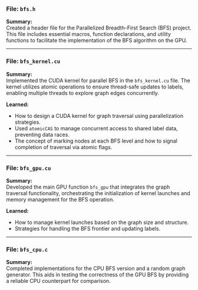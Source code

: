
### File: `bfs.h`
**Summary:**  
Created a header file for the Parallelized Breadth-First Search (BFS) project. This file includes essential macros, function declarations, and utility functions to facilitate the implementation of the BFS algorithm on the GPU.  

---

### File: `bfs_kernel.cu`
**Summary:**  
Implemented the CUDA kernel for parallel BFS in the `bfs_kernel.cu` file. The kernel utilizes atomic operations to ensure thread-safe updates to labels, enabling multiple threads to explore graph edges concurrently.  

**Learned:**  
- How to design a CUDA kernel for graph traversal using parallelization strategies.
- Used `atomicCAS` to manage concurrent access to shared label data, preventing data races.
- The concept of marking nodes at each BFS level and how to signal completion of traversal via atomic flags.

---

### File: `bfs_gpu.cu`
**Summary:**  
Developed the main GPU function `bfs_gpu` that integrates the graph traversal functionality, orchestrating the initialization of kernel launches and memory management for the BFS operation.  

**Learned:**  
- How to manage kernel launches based on the graph size and structure.
- Strategies for handling the BFS frontier and updating labels.

---

### File: `bfs_cpu.c`
**Summary:**  
Completed implementations for the CPU BFS version and a random graph generator. This aids in testing the correctness of the GPU BFS by providing a reliable CPU counterpart for comparison.  
